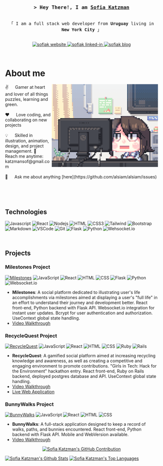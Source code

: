<!--
<h2 align="center">
  Welcome to Sofia Katzman's GitHub!
  <img src="https://media.giphy.com/media/hvRJCLFzcasrR4ia7z/giphy.gif" width="28">
</h2>
-->

<!--
<p align="center">
  <a href="https://github.com/sofiakatzman"><img src="https://readme-typing-svg.herokuapp.com/?lines=Self%20Taught%20Programmer;Front%20End%20Developer;1.5%2B%20years%20of%20coding%20experience;Always%20learning%20new%20things&center=true&width=380&height=45"></a>
</p>

 -->

<!-- Intro  -->
<h3 align="center">
        <samp>&gt; Hey There!, I am
                <b><a target="_blank" href="https://sofia-katzman-portfolio-95abeaadef17.herokuapp.com/">Sofia Katzman</a></b>
        </samp>
</h3>


<p align="center"> 
  <samp>
    <br>
    「 I am a full stack web developer from <b>Uruguay</b> living in <b>New York City</b> 」
    <br>
    <br>
  </samp>
</p>

<p align="center">
 <a href="https://sofia-katzman-portfolio-95abeaadef17.herokuapp.com/" target="blank">
  <img src="https://img.shields.io/badge/Website-DC143C?style=for-the-badge&logo=medium&logoColor=white" alt="sofiak website" />
 </a>
 <a href="https://linkedin.com/in/sofia-katzman" target="_blank">
  <img src="https://img.shields.io/badge/LinkedIn-0077B5?style=for-the-badge&logo=linkedin&logoColor=white" alt="sofiak linked-in"/>
 </a>
 <a href="https://medium.com/@katzmansof" target="_blank">
  <img src="https://img.shields.io/badge/medium-0A0A0A?style=for-the-badge&logo=medium&logoColor=white" alt="sofiak blog" />
 </a>
</p>
<br />

<!-- About Section -->
 # About me
 
<p>
 <img align="right" width="350" src="/assets/programmer.gif" alt="Coding gif" />
 ✌️ &emsp; Gamer at heart and lover of all things puzzles, learning and green. <br/><br/>
 ❤️ &emsp; Love coding, and collaborating on new projects<br/><br/>
 💡 &emsp; Skilled in illustration, animation, design, and project management. 
 📧 &emsp; Reach me anytime: katzmansof@gmail.com<br/><br/>
 💬 &emsp; Ask me about anything [here](https://github.com/alsiam/alsiam/issues)

</p>

<br/>
<br/>
<br/>

## Technologies

![Javascript](https://img.shields.io/badge/Javascript-F0DB4F?style=for-the-badge&labelColor=black&logo=javascript&logoColor=F0DB4F)
![React](https://img.shields.io/badge/-React-61DBFB?style=for-the-badge&labelColor=black&logo=react&logoColor=61DBFB)
![Nodejs](https://img.shields.io/badge/Nodejs-3C873A?style=for-the-badge&labelColor=black&logo=node.js&logoColor=3C873A)
![HTML](https://img.shields.io/badge/HTML5-E34F26?style=for-the-badge&logo=html5&logoColor=white)
![CSS3](https://img.shields.io/badge/CSS3-1572B6?style=for-the-badge&logo=css3&logoColor=white)
![Tailwind](https://img.shields.io/badge/Tailwind_CSS-092749?style=for-the-badge&logo=tailwindcss&logoColor=06B6D4&labelColor=000000)
![Bootstrap](https://img.shields.io/badge/Bootstrap-563D7C?style=for-the-badge&logo=bootstrap&logoColor=white)
![Markdown](https://img.shields.io/badge/Markdown-000000?style=for-the-badge&logo=markdown&logoColor=white)
![VSCode](https://img.shields.io/badge/Visual_Studio-0078d7?style=for-the-badge&logo=visual%20studio&logoColor=white)
![Git](https://img.shields.io/badge/Git-F05032?style=for-the-badge&logo=git&logoColor=white)
![Flask](https://img.shields.io/badge/Flask-F05032?style=for-the-badge&logo=Flask&logoColor=white)
![Python](https://img.shields.io/badge/Python-F05032?style=for-the-badge&logo=Python&logoColor=yellow)
![Wehsocket.io](https://img.shields.io/badge/Websocket.io-F05032?style=for-the-badge&logo=Websocket.io&logoColor=pink)

<br/>

## Projects
</p>

### Milestones Project
[![Milestones](https://img.shields.io/badge/-All%20Repos-2962FF?style=for-the-badge&logo=koding&logoColor=white)](https://github.com/sofiakatzman/Milestones)
![JavaScript](https://img.shields.io/badge/JavaScript-F0DB4F)
![React](https://img.shields.io/badge/React-61DBFB)
![HTML](https://img.shields.io/badge/HTML-white)
![CSS](https://img.shields.io/badge/CSS-white)
![Flask](https://img.shields.io/badge/Flask-white)
![Python](https://img.shields.io/badge/Python-yellow)
![Websocket.io](https://img.shields.io/badge/Websocket.io-pink)
- **Milestones**: A social platform dedicated to illustrating user's life accomplishments via milestones aimed at displaying a user's "full life" in an effort to understand their journey and development better. React front-end, Python backend with Flask API. Websocket.io integration for instant user updates. Bcrypt for user authentication and authorization. UseContext global state handling.
- [Video Walkthrough](https://www.youtube.com/watch?v=23grUYcH2Qw)

### RecycleQuest Project
[![RecycleQuest](https://img.shields.io/badge/-All%20Repos-2962FF?style=for-the-badge&logo=koding&logoColor=white)](https://github.com/elainedoud/RecycleQuest)
![JavaScript](https://img.shields.io/badge/JavaScript-F0DB4F)
![React](https://img.shields.io/badge/React-61DBFB)
![HTML](https://img.shields.io/badge/HTML-white)
![CSS](https://img.shields.io/badge/CSS-white)
![Ruby](https://img.shields.io/badge/Runy-red)
![Rails](https://img.shields.io/badge/Rails-red)
- **RecycleQuest**: A gamified social platform aimed at increasing recycling knowledge and awareness, as well as creating a competitive and engaging environment to promote contributions. "Girls in Tech: Hack for the Environment" hackathon entry. React front-end, Ruby on Rails backend, deployed postgres database and API. UseContext global state handling.
- [Video Walkthrough](https://youtu.be/X9x1nlTRcv0)
- [Live Web Application](https://ruby-rails-blazer-part-ii.onrender.com/)

### BunnyWalks Project
[![BunnyWalks](https://img.shields.io/badge/-All%20Repos-2962FF?style=for-the-badge&logo=koding&logoColor=white)](https://github.com/sofiakatzman/Bunny-Walks)
![JavaScript](https://img.shields.io/badge/JavaScript-F0DB4F)
![React](https://img.shields.io/badge/React-61DBFB)
![HTML](https://img.shields.io/badge/HTML-white)
![CSS](https://img.shields.io/badge/CSS-white)
- **BunnyWalks**: A full-stack application designed to keep a record of walks, paths, and bunnies encountered. React front-end, Python backend with Flask API. Mobile and WebVersion available.
- [Video Walkthrough](https://youtu.be/A9YwlcA_n5E)


<p align="center">
  <a href="https://github.com/sofiakatzman">
    <img src="https://github-profile-summary-cards.vercel.app/api/cards/profile-details?username=sofiakatzman&theme=radical" alt="Sofia Katzman's GitHub Contribution"/>
  </a>
</p>

<a> 
    <a href="https://github.com/sofiakatzman"><img alt="Sofia Katzman's Github Stats" src="https://denvercoder1-github-readme-stats.vercel.app/api?username=sofiakatzman&show_icons=true&count_private=true&theme=react&border_color=7F3FBF&bg_color=0D1117&title_color=F85D7F&icon_color=F8D866" height="192px" width="49.5%"/></a>
  <a href="https://github.com/sofiakatzman"><img alt="Sofia Katzman's Top Languages" src="https://denvercoder1-github-readme-stats.vercel.app/api/top-langs/?username=sofiakatzman&langs_count=8&layout=compact&theme=react&border_color=7F3FBF&bg_color=0D1117&title_color=F85D7F&icon_color=F8D866" height="192px" width="49.5%"/></a>
  <br/>
</a>
